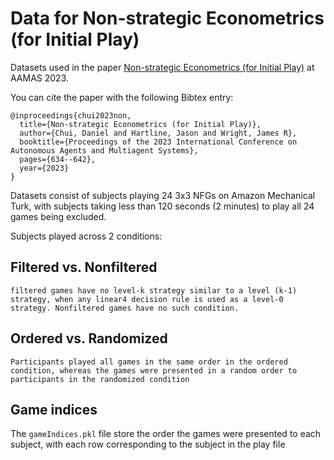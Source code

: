 # Data for Non-strategic Econometrics (for Initial Play)

Datasets used in the paper [Non-strategic Econometrics (for Initial Play)](https://arxiv.org/abs/2208.06521) at AAMAS 2023. 

You can cite the paper with the following Bibtex entry:
```
@inproceedings{chui2023non,
  title={Non-strategic Econometrics (for Initial Play)},
  author={Chui, Daniel and Hartline, Jason and Wright, James R},
  booktitle={Proceedings of the 2023 International Conference on Autonomous Agents and Multiagent Systems},
  pages={634--642},
  year={2023}
}
```

Datasets consist of subjects playing 24 3x3 NFGs on Amazon Mechanical Turk, with subjects taking less than 120 seconds (2 minutes) to play all 24 games being excluded.

Subjects played across 2 conditions: 
## Filtered vs. Nonfiltered
	filtered games have no level-k strategy similar to a level (k-1) strategy, when any linear4 decision rule is used as a level-0 strategy. Nonfiltered games have no such condition.

## Ordered vs. Randomized
	Participants played all games in the same order in the ordered condition, whereas the games were presented in a random order to participants in the randomized condition
## Game indices
The `gameIndices.pkl` file store the order the games were presented to each subject, with each row corresponding to the subject in the play file
